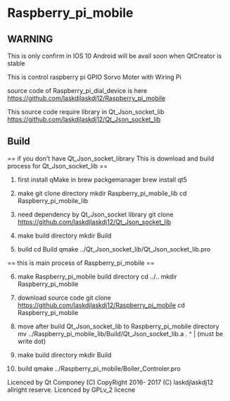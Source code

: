 # Raspberry_pi_mobile

## WARNING

This is only confirm in IOS 10 Android will be avail soon when QtCreator is stable

This is control raspberry pi GPIO Sorvo Moter with Wiring Pi

source code of Raspberry_pi_dial_device is here
https://github.com/laskdjlaskdj12/Raspberry_pi_mobile

This source code require library in Qt_Json_socket_lib
https://github.com/laskdjlaskdj12/Qt_Json_socket_lib

## Build

== if you don't have Qt_Json_socket_library This is download and build process for Qt_Json_socket_lib ==

1. first install qMake in brew packgemanager
   brew install qt5
   
2. make git clone directory
   mkdir Raspberry_pi_mobile_lib
   cd Raspberry_pi_mobile_lib
   
3. need dependency by Qt_Json_socket library
   git clone https://github.com/laskdjlaskdj12/Qt_Json_socket_lib
  
4. make build directory
   mkdir Build
   
5. build 
   cd Build
   qmake ../Qt_Json_socket_lib/Qt_Json_socket_lib.pro

== this is main process of Raspberry_pi_mobile ==

6. make Raspberry_pi_mobile build directory
   cd ../..
   mkdir Raspberry_pi_mobile

7. download source code 
   git clone https://github.com/laskdjlaskdj12/Raspberry_pi_mobile
   cd Raspberry_pi_mobile
  
8. move after build Qt_Json_socket_lib to Raspberry_pi_mobile directory
   mv ../Raspberry_pi_mobile_lib/Build/Qt_Json_socket_lib.a .
                                                            ^
                                                            |
                                                     (must be write dot)
  
9. make build directory
   mkdir Build
  
10. build
   qmake ../Raspberry_pi_mobile/Boiler_Controler.pro

Licenced by Qt Componey (C) 
CopyRight 2016- 2017 (C) laskdjlaskdj12 allright reserve.
Licenced by GPLv_2 licecne 

